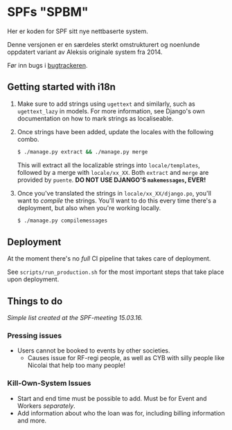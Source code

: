 SPFs "SPBM"
===========

Her er koden for SPF sitt nye nettbaserte system.

Denne versjonen er en særdeles sterkt omstrukturert og noenlunde oppdatert variant av Aleksis originale system fra 2014.

Før inn bugs i [bugtrackeren](https://bitbucket.org/Aleksi/spf/issues).


Getting started with i18n
-------------------------

1. Make sure to add strings using `ugettext` and similarly, such as `ugettext_lazy` in models. 
For more information, see Django's own documentation on how to mark strings as localiseable.

2. Once strings have been added, update the locales with the following combo.

    ```sh
    $ ./manage.py extract && ./manage.py merge
    ```
    
    This will extract all the localizable strings into `locale/templates`, followed by a merge with `locale/xx_XX`.
    Both `extract` and `merge` are provided by `puente`. **DO NOT USE DJANGO'S `makemessages`, EVER!**

3. Once you've translated the strings in `locale/xx_XX/django.po`, you'll want to *compile* the strings.
    You'll want to do this every time there's a deployment, but also when you're working locally. 
    
    ```sh 
    $ ./manage.py compilemessages
    ```

Deployment
----------
At the moment there's no *full* CI pipeline that takes care of deployment.

See `scripts/run_production.sh` for the most important steps that take place upon deployment.


Things to do
------------

*Simple list created at the SPF-meeting 15.03.16.*

### Pressing issues

* Users cannot be booked to events by other societies.
	* Causes issue for RF-regi people, as well as CYB with silly people like Nicolai that help too many people!


### Kill-Own-System Issues
* Start and end time must be possible to add. Must be for Event and Workers *separately*.
* Add information about who the loan was for, including billing information and more.
